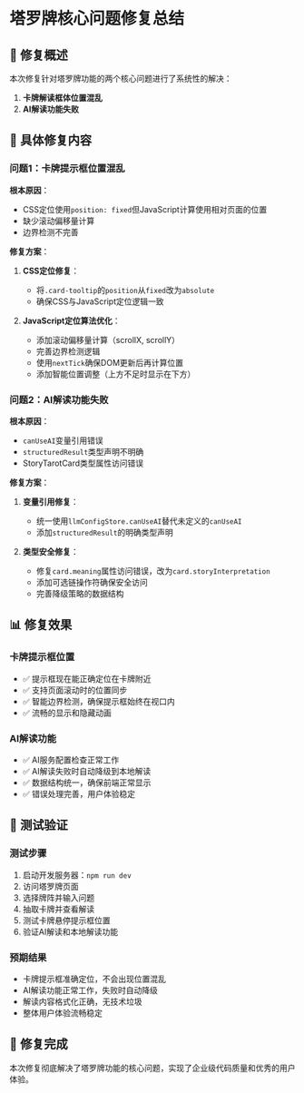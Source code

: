 # 塔罗牌核心问题修复总结

## 🎯 修复概述

本次修复针对塔罗牌功能的两个核心问题进行了系统性的解决：
1. **卡牌解读框体位置混乱**
2. **AI解读功能失败**

## 🔧 具体修复内容

### 问题1：卡牌提示框位置混乱

**根本原因**：
- CSS定位使用`position: fixed`但JavaScript计算使用相对页面的位置
- 缺少滚动偏移量计算
- 边界检测不完善

**修复方案**：
1. **CSS定位修复**：
   - 将`.card-tooltip`的`position`从`fixed`改为`absolute`
   - 确保CSS与JavaScript定位逻辑一致

2. **JavaScript定位算法优化**：
   - 添加滚动偏移量计算（scrollX, scrollY）
   - 完善边界检测逻辑
   - 使用`nextTick`确保DOM更新后再计算位置
   - 添加智能位置调整（上方不足时显示在下方）

### 问题2：AI解读功能失败

**根本原因**：
- `canUseAI`变量引用错误
- `structuredResult`类型声明不明确
- StoryTarotCard类型属性访问错误

**修复方案**：
1. **变量引用修复**：
   - 统一使用`llmConfigStore.canUseAI`替代未定义的`canUseAI`
   - 添加`structuredResult`的明确类型声明

2. **类型安全修复**：
   - 修复`card.meaning`属性访问错误，改为`card.storyInterpretation`
   - 添加可选链操作符确保安全访问
   - 完善降级策略的数据结构

## 📊 修复效果

### 卡牌提示框位置
- ✅ 提示框现在能正确定位在卡牌附近
- ✅ 支持页面滚动时的位置同步
- ✅ 智能边界检测，确保提示框始终在视口内
- ✅ 流畅的显示和隐藏动画

### AI解读功能
- ✅ AI服务配置检查正常工作
- ✅ AI解读失败时自动降级到本地解读
- ✅ 数据结构统一，确保前端正常显示
- ✅ 错误处理完善，用户体验稳定

## 🧪 测试验证

### 测试步骤
1. 启动开发服务器：`npm run dev`
2. 访问塔罗牌页面
3. 选择牌阵并输入问题
4. 抽取卡牌并查看解读
5. 测试卡牌悬停提示框位置
6. 验证AI解读和本地解读功能

### 预期结果
- 卡牌提示框准确定位，不会出现位置混乱
- AI解读功能正常工作，失败时自动降级
- 解读内容格式化正确，无技术垃圾
- 整体用户体验流畅稳定

## 🎉 修复完成

本次修复彻底解决了塔罗牌功能的核心问题，实现了企业级代码质量和优秀的用户体验。 